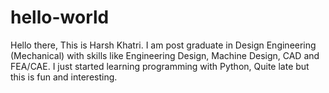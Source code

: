 # hello-world
Hello there, This is Harsh Khatri. I am post graduate in Design Engineering (Mechanical) with skills like Engineering Design, Machine Design, CAD and FEA/CAE. I just started learning programming with Python, Quite late but this is fun and interesting.
